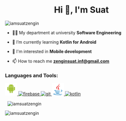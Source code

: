 <h1 align="center">Hi 👋, I'm Suat</h1>

<p align="left"> <img src="https://komarev.com/ghpvc/?username=iamsuatzengin&label=Profile%20views&color=0e75b6&style=flat" alt="iamsuatzengin" /> </p>

- 👨‍💻 My department at university **Software Engineering**

- 🌱 I’m currently learning **Kotlin for Android**

- 👀 I'm interested in **Mobile development**

- 📫 How to reach me **zenginsuat.inf@gmail.com**

<h3 align="left">Languages and Tools:</h3>
<p align="left"> <a href="https://developer.android.com" target="_blank" rel="noreferrer"> <img src="https://raw.githubusercontent.com/devicons/devicon/master/icons/android/android-original-wordmark.svg" alt="android" width="40" height="40"/> </a> <a href="https://firebase.google.com/" target="_blank" rel="noreferrer"> <img src="https://www.vectorlogo.zone/logos/firebase/firebase-icon.svg" alt="firebase" width="40" height="40"/> </a> <a href="https://git-scm.com/" target="_blank" rel="noreferrer"> <img src="https://www.vectorlogo.zone/logos/git-scm/git-scm-icon.svg" alt="git" width="40" height="40"/> </a> <a href="https://www.java.com" target="_blank" rel="noreferrer"> <img src="https://raw.githubusercontent.com/devicons/devicon/master/icons/java/java-original.svg" alt="java" width="40" height="40"/> </a> <a href="https://kotlinlang.org" target="_blank" rel="noreferrer"> <img src="https://www.vectorlogo.zone/logos/kotlinlang/kotlinlang-icon.svg" alt="kotlin" width="40" height="40"/> </a>   </p>

<p>&nbsp;
  <img align="center" 
       src="https://github-readme-stats-git-masterrstaa-rickstaa.vercel.app/api?username=iamsuatzengin&show_icons=true&theme=dark" 
       alt="iamsuatzengin" />
</p>
<p>
  <img align="left" src="https://github-readme-stats-git-masterrstaa-rickstaa.vercel.app/api/top-langs?username=iamsuatzengin&show_icons=true&theme=dark&layout=compact" alt="iamsuatzengin" />
</p>


